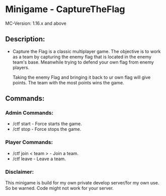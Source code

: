 # Minigame - CaptureTheFlag
MC-Version: 1.16.x and above
## Description:
- Capture the Flag is a classic multiplayer game. The objective is to work as a team by capturing the enemy flag that is located in the enemy team's base.
  Meanwhile trying to defend your own flag from enemy players.

  Taking the enemy Flag and bringing it back to ur own flag will give points.
  The team with the most points wins the game.

## Commands:
### Admin Commands:
- /ctf start - Force starts the game.
- /ctf stop - Force stops the game.

### Player Commands:
- /ctf join < team > - Join a team.
- /ctf leave - Leave a team.


### Disclaimer:
This minigame is build for my own private develop server/for my own use.
So be warned. Code might not work for your server.

